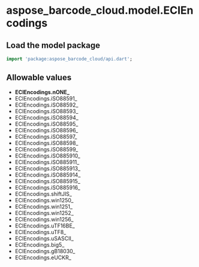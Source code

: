 # aspose_barcode_cloud.model.ECIEncodings

## Load the model package

```dart
import 'package:aspose_barcode_cloud/api.dart';
```

## Allowable values

* **ECIEncodings.nONE_**
* ECIEncodings.iSO88591_
* ECIEncodings.iSO88592_
* ECIEncodings.iSO88593_
* ECIEncodings.iSO88594_
* ECIEncodings.iSO88595_
* ECIEncodings.iSO88596_
* ECIEncodings.iSO88597_
* ECIEncodings.iSO88598_
* ECIEncodings.iSO88599_
* ECIEncodings.iSO885910_
* ECIEncodings.iSO885911_
* ECIEncodings.iSO885913_
* ECIEncodings.iSO885914_
* ECIEncodings.iSO885915_
* ECIEncodings.iSO885916_
* ECIEncodings.shiftJIS_
* ECIEncodings.win1250_
* ECIEncodings.win1251_
* ECIEncodings.win1252_
* ECIEncodings.win1256_
* ECIEncodings.uTF16BE_
* ECIEncodings.uTF8_
* ECIEncodings.uSASCII_
* ECIEncodings.big5_
* ECIEncodings.gB18030_
* ECIEncodings.eUCKR_

